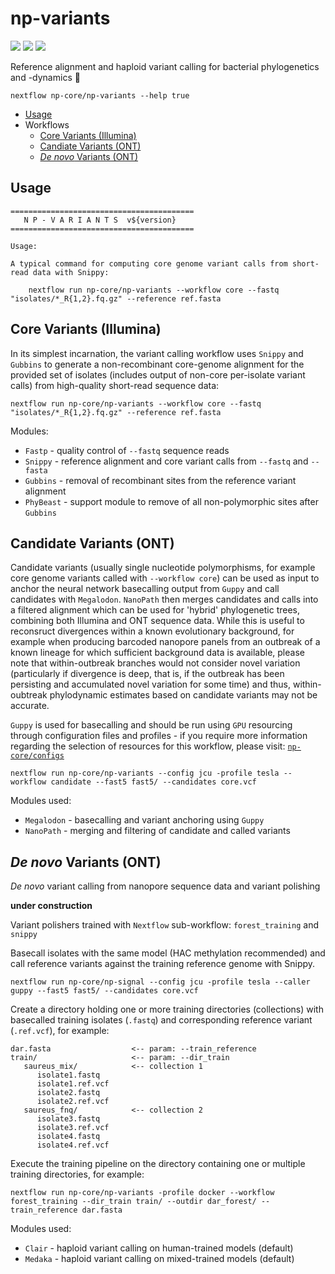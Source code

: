 # np-variants

![](https://img.shields.io/badge/lang-nextflow-41ab5d.svg)
![](https://img.shields.io/badge/version-0.1.0-addd8e.svg)
![](https://img.shields.io/badge/biorxiv-v0-f7fcb9.svg)

Reference alignment and haploid variant calling for bacterial phylogenetics and -dynamics :orangutan:

```
nextflow np-core/np-variants --help true
```

- [Usage](#usage)
- Workflows
   - [Core Variants (Illumina)](#core-variants-illumina)
   - [Candiate Variants (ONT)](#candidate-variants-ont)
   - [*De novo* Variants (ONT)](#de-novo-variants-ont)

## Usage

```
=========================================
   N P - V A R I A N T S  v${version}
=========================================

Usage:

A typical command for computing core genome variant calls from short-read data with Snippy:

    nextflow run np-core/np-variants --workflow core --fastq "isolates/*_R{1,2}.fq.gz" --reference ref.fasta

```

## Core Variants (Illumina)

In its simplest incarnation, the variant calling workflow uses `Snippy` and `Gubbins` to generate a non-recombinant core-genome alignment for the provided set of isolates (includes output of non-core per-isolate variant calls) from high-quality short-read sequence data:

```
nextflow run np-core/np-variants --workflow core --fastq "isolates/*_R{1,2}.fq.gz" --reference ref.fasta
```

Modules:

* `Fastp` - quality control of `--fastq` sequence reads 
* `Snippy` - reference alignment and core variant calls from `--fastq` and `--fasta`
* `Gubbins` - removal of recombinant sites from the reference variant alignment
* `PhyBeast` - support module to remove of all non-polymorphic sites after `Gubbins`

## Candidate Variants (ONT)

Candidate variants (usually single nucleotide polymorphisms, for example core genome variants called with `--workflow core`) can be used as input to anchor the neural network basecalling output from `Guppy` and call candidates with `Megalodon`. `NanoPath` then merges candidates and calls into a filtered alignment which can be used for 'hybrid' phylogenetic trees, combining both Illumina and ONT sequence data. While this is useful to reconsruct divergences within a known evolutionary background, for example when producing barcoded nanopore panels from an outbreak of a known lineage for which sufficient background data is available, please note that within-outbreak branches would not consider novel variation (particularly if divergence is deep, that is, if the outbreak has been persisting and accumulated novel variation for some time) and thus, within-oubtreak phylodynamic estimates based on candidate variants may not be accurate.

`Guppy` is used for basecalling and should be run using `GPU` resourcing through configuration files and profiles - if you require more information regarding the selection of resources for this workflow, please visit: [`np-core/configs`](https://github.com/np-core/configs)

```
nextflow run np-core/np-variants --config jcu -profile tesla --workflow candidate --fast5 fast5/ --candidates core.vcf
```

Modules used:

* `Megalodon` - basecalling and variant anchoring using `Guppy`
* `NanoPath` - merging and filtering of candidate and called variants

## *De novo* Variants (ONT)

*De novo* variant calling from nanopore sequence data and variant polishing

**under construction**

Variant polishers trained with `Nextflow` sub-workflow: `forest_training` and `snippy`

Basecall isolates with the same model (HAC methylation recommended) and call reference variants against the training reference genome with Snippy.

```
nextflow run np-core/np-signal --config jcu -profile tesla --caller guppy --fast5 fast5/ --candidates core.vcf
```

Create a directory holding one or more training directories (collections) with basecalled training isolates (`.fastq`) and corresponding reference variant (`.ref.vcf`), for example:

```
dar.fasta                  <-- param: --train_reference
train/                     <-- param: --dir_train
   saureus_mix/            <-- collection 1
      isolate1.fastq
      isolate1.ref.vcf
      isolate2.fastq
      isolate2.ref.vcf
   saureus_fnq/            <-- collection 2
      isolate3.fastq
      isolate3.ref.vcf
      isolate4.fastq
      isolate4.ref.vcf
```

Execute the training pipeline on the directory containing one or multiple training directories, for example:

```
nextflow run np-core/np-variants -profile docker --workflow forest_training --dir_train train/ --outdir dar_forest/ --train_reference dar.fasta
```


Modules used:

* `Clair` - haploid variant calling on human-trained models (default)
* `Medaka` - haploid variant calling on mixed-trained models (default)
